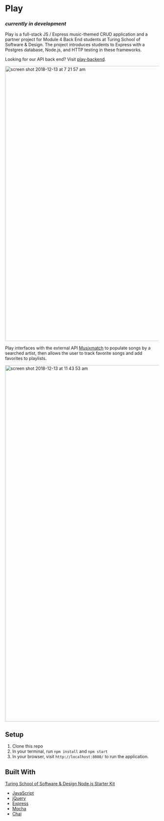 # Play
### *currently in development*

Play is a full-stack JS / Express music-themed CRUD application and a partner project for Module 4 Back End students at Turing School of Software & Design. The project introduces students to Express with a Postgres database, Node.js, and HTTP testing in these frameworks.
 
Looking for our API back end? Visit [play-backend](https://github.com/clairebvs/play-backend).

<img width="902" alt="screen shot 2018-12-13 at 7 21 57 am" src="https://user-images.githubusercontent.com/39714935/49944627-19772680-fea8-11e8-8e7e-7709b5570176.png">

 
Play interfaces with the external API [Musixmatch](https://developer.musixmatch.com/) to populate songs by a searched artist, then allows the user to track favorite songs and add favorites to playlists.

<img width="1169" alt="screen shot 2018-12-13 at 11 43 53 am" src="https://user-images.githubusercontent.com/39714935/49960067-856b8600-fecc-11e8-934a-2df0482cb2fd.png">

## Setup
1. Clone this repo
2. In your terminal, run `npm install` and `npm start`
3. In your browser, visit `http://localhost:8080/` to run the application.

## Built With
[Turing School of Software & Design Node.js Starter Kit](https://github.com/turingschool-projects/self-directed-fe-starter)

* [JavaScript](https://www.javascript.com/)
* [jQuery](https://jquery.com/)
* [Express](https://expressjs.com/)
* [Mocha](https://mochajs.org/)
* [Chai](https://chaijs.com/)
